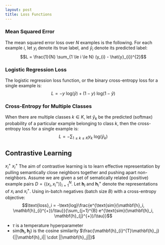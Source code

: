 ```yaml
---
layout: post
title: Loss Functions
---
```


### Mean Squared Error
The mean squared error loss over $N$ examples is the following. For each example $i$, let $y_i$ denote its true label, and $\hat{y}_{i}$ denote its predicted label:
$$L = \frac{1}{N} \sum_{1 \le i \le N} (y_{i} - \hat{y}_{i})^{2}$$

### Logistic Regression Loss
The logistic regression loss function, or the binary cross-entropy loss for a single example is:
$$L = - y \text{ log}(\hat{y}) + (1 - y) \text{ log}(1 - \hat{y})$$

### Cross-Entropy for Multiple Classes
When there are multiple classes $k \in K$, let $\hat{y}_{k}$ be the predicted (softmax) probability of a particular example belonging to class $k$, then the cross-entropy loss for a single example is:
$$L = - \sum_{1 \le k \le K} y_{k} \text{ log}(\hat{y}_{k})$$

## Contrastive Learning
$x^{+}_{i}$
$x_{i}^{+}$
The aim of contrastive learning is to learn effective representation by pulling semantically close neighbors together and pushing apart non-neighbors. Assume we are given a set of sematically related (positive) example pairs $D = \{(x_i, x^{+}_{i})\}_{i=1}^{N}$. Let $\mathbf{h}_i$ and $\mathbf{h}_{i}^{+}$ denote the representations of $x_i$ and $x_{i}^{+}$. Using in-batch negatives (batch size $B$) with a cross-entropy objective: 
$$\text{loss}_i = -\text{log}\frac{e^{\text{sim}(\mathbf{h}_i, \mathbf{h}_{i}^{+})/\tau}}{\sum_{j=1}^{B} e^{\text{sim}(\mathbf{h}_i, \mathbf{h}_{j}^{+})/\tau}}$$
* $\tau$ is a temperature hyperparameter
* $\text{sim}(\mathbf{h}_i, \mathbf{h}_j)$ is the cosine similarity $\frac{\mathbf{h}_{i}^{T}\mathbf{h}_j}{||\mathbf{h}_i|| \cdot ||\mathbf{h}_j||}$

